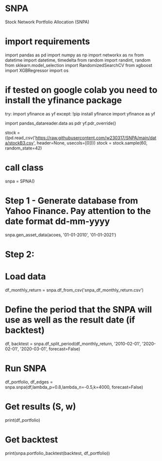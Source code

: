 # SNPA
Stock Network Portfolio Allocation (SNPA)


# import requirements
import pandas as pd
import numpy as np
import networkx as nx
from datetime import datetime, timedelta
from random import randint, random
from sklearn.model_selection import RandomizedSearchCV
from xgboost import XGBRegressor
import os

# if tested on google colab you need to install the yfinance package
try:
  import yfinance as yf
except:
  !pip install yfinance
  import yfinance as yf

import pandas_datareader.data as pdr
yf.pdr_override()


stock =  ((pd.read_csv('https://raw.githubusercontent.com/w230317/SNPA/main/data/stockB3.csv', header=None, usecols=[0])))
stock = stock.sample(60, random_state=42)

# call class
snpa = SPNA()

# Step 1 - Generate database from Yahoo Finance. Pay attention to the date format dd-mm-yyyy
snpa.gen_asset_data(acoes, '01-01-2010', '01-01-2021')

# Step 2:
# Load  data
df_monthly_return = snpa.df_from_csv('snpa_df_monthly_return.csv')

# Define the period that the SNPA will use as well as the result date (if backtest)
df, backtest = snpa.df_split_period(df_monthly_return, '2010-02-01', '2020-02-01', '2020-03-01', forecast=False)

# Run SNPA
df_portfolio, df_edges = snpa.snpa(df,lambda_p=0.8,lambda_n=-0.5,k=4000, forecast=False)

# Get results (S, w)
print(df_portfolio)

# Get backtest
print(snpa.portfolio_backtest(backtest, df_portfolio))
